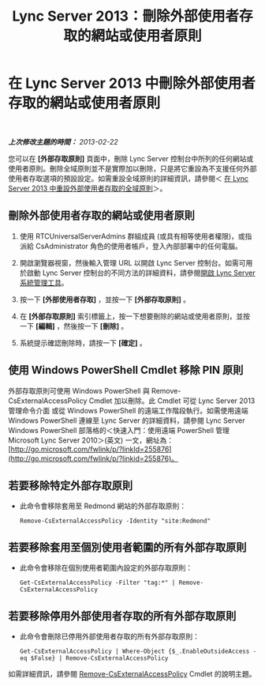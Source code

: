 ﻿---
title: Lync Server 2013：刪除外部使用者存取的網站或使用者原則
TOCTitle: 刪除外部使用者存取的網站或使用者原則
ms:assetid: 6d907507-825b-4354-9c03-337a459f72de
ms:mtpsurl: https://technet.microsoft.com/zh-tw/library/Gg521013(v=OCS.15)
ms:contentKeyID: 49291237
ms.date: 08/10/2015
mtps_version: v=OCS.15
ms.translationtype: HT
---

# 在 Lync Server 2013 中刪除外部使用者存取的網站或使用者原則

 

_**上次修改主題的時間：** 2013-02-22_

您可以在 **\[外部存取原則\]** 頁面中，刪除 Lync Server 控制台中所列的任何網站或使用者原則。刪除全域原則並不是實際加以刪除，只是將它重設為不支援任何外部使用者存取選項的預設設定。如需重設全域原則的詳細資訊，請參閱＜ [在 Lync Server 2013 中重設外部使用者存取的全域原則](lync-server-2013-reset-the-global-policy-for-external-user-access.md)＞。

## 刪除外部使用者存取的網站或使用者原則

1.  使用 RTCUniversalServerAdmins 群組成員 (或具有相等使用者權限)，或指派給 CsAdministrator 角色的使用者帳戶，登入內部部署中的任何電腦。

2.  開啟瀏覽器視窗，然後輸入管理 URL 以開啟 Lync Server 控制台。如需可用於啟動 Lync Server 控制台的不同方法的詳細資料，請參閱[開啟 Lync Server 系統管理工具](lync-server-2013-open-lync-server-administrative-tools.md)。

3.  按一下 **\[外部使用者存取\]** ，並按一下 **\[外部存取原則\]** 。

4.  在 **\[外部存取原則\]** 索引標籤上，按一下想要刪除的網站或使用者原則，並按一下 **\[編輯\]** ，然後按一下 **\[刪除\]** 。

5.  系統提示確認刪除時，請按一下 **\[確定\]** 。

## 使用 Windows PowerShell Cmdlet 移除 PIN 原則

外部存取原則可使用 Windows PowerShell 與 Remove-CsExternalAccessPolicy Cmdlet 加以刪除。此 Cmdlet 可從 Lync Server 2013 管理命令介面 或從 Windows PowerShell 的遠端工作階段執行。如需使用遠端 Windows PowerShell 連線至 Lync Server 的詳細資料，請參閱 Lync Server Windows PowerShell 部落格的＜快速入門：使用遠端 PowerShell 管理 Microsoft Lync Server 2010＞(英文) 一文，網址為：[http://go.microsoft.com/fwlink/p/?linkId=255876](http://go.microsoft.com/fwlink/p/?linkid=255876)。

## 若要移除特定外部存取原則

  - 此命令會移除套用至 Redmond 網站的外部存取原則：
    
        Remove-CsExternalAccessPolicy -Identity "site:Redmond"

## 若要移除套用至個別使用者範圍的所有外部存取原則

  - 此命令會移除在個別使用者範圍內設定的外部存取原則：
    
        Get-CsExternalAccessPolicy -Filter "tag:*" | Remove-CsExternalAccessPolicy

## 若要移除停用外部使用者存取的所有外部存取原則

  - 此命令會刪除已停用外部使用者存取的所有外部存取原則：
    
        Get-CsExternalAccessPolicy | Where-Object {$_.EnableOutsideAccess -eq $False} | Remove-CsExternalAccessPolicy

如需詳細資訊，請參閱 [Remove-CsExternalAccessPolicy](remove-csexternalaccesspolicy.md) Cmdlet 的說明主題。

